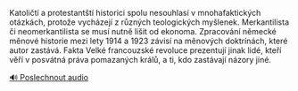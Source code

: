 
Katoličtí a protestantští historici spolu nesouhlasí v mnohafaktických otázkách, protože vycházejí z různých teologických myšlenek. Merkantilista či neomerkantilista se musí nutně lišit od ekonoma. Zpracování německé měnové historie mezi lety 1914 a 1923 závisí na měnových doktrínách, které autor zastává. Fakta Velké francouzské revoluce prezentují jinak lidé, kteří věří v posvátná práva pomazaných králů, a ti, kdo zastávají názory jiné.

[🔊 Poslechnout audio](/data/7-paragraphs/audio/chapter_19/para_008-Katolit-a-protestantt-historici-spolu-nesouhla.mp3)
